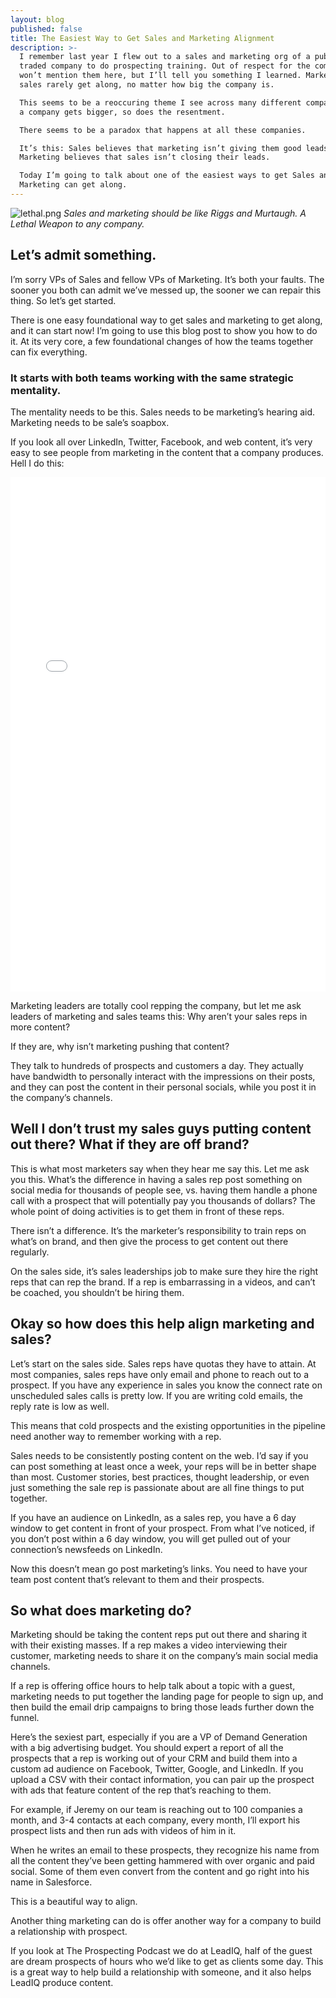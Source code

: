 ```yaml
---
layout: blog
published: false
title: The Easiest Way to Get Sales and Marketing Alignment
description: >-
  I remember last year I flew out to a sales and marketing org of a publicly
  traded company to do prospecting training. Out of respect for the company, I
  won’t mention them here, but I’ll tell you something I learned. Marketing and
  sales rarely get along, no matter how big the company is.

  This seems to be a reoccuring theme I see across many different companies. As
  a company gets bigger, so does the resentment.

  There seems to be a paradox that happens at all these companies.

  It’s this: Sales believes that marketing isn’t giving them good leads.
  Marketing believes that sales isn’t closing their leads.

  Today I’m going to talk about one of the easiest ways to get Sales and
  Marketing can get along.
---
```

![lethal.png](img/lethal.png)
_Sales and marketing should be like Riggs and Murtaugh. A Lethal Weapon to any company._


## Let’s admit something.

I’m sorry VPs of Sales and fellow VPs of Marketing. It’s both your faults. The sooner you both can admit we’ve messed up, the sooner we can repair this thing. So let’s get started. 

There is one easy foundational way to get sales and marketing to get along, and it can start now! I’m going to use this blog post to show you how to do it. At its very core, a few foundational changes of how the teams together can fix everything.

### It starts with both teams working with the same strategic mentality.


The mentality needs to be this. Sales needs to be marketing’s hearing aid. Marketing needs to be sale’s soapbox. 

If you look all over LinkedIn, Twitter, Facebook, and web content, it’s very easy to see people from marketing in the content that a company produces. Hell I do this:

<iframe src=”https://www.linkedin.com/embed/feed/update/urn:li:ugcPost:6487029621505159168” height="823" width="504" frameborder="0" allowfullscreen=””></iframe>


Marketing leaders are totally cool repping the company, but let me ask leaders of marketing and sales teams this: Why aren’t your sales reps in more content?

 If they are, why isn’t marketing pushing that content?

They talk to hundreds of prospects and customers a day. They actually have bandwidth to personally interact with the impressions on their posts, and they can post the content in their personal socials, while you post it in the company’s channels. 

## Well I don’t trust my sales guys putting content out there? What if they are off brand?

This is what most marketers say when they hear me say this. Let me ask you this. What’s the difference in having a sales rep post something on social media for thousands of people see, vs. having them handle a phone call with a prospect that will potentially pay you thousands of dollars? The whole point of doing activities is to get them in front of these reps. 

There isn’t a difference. It’s the marketer’s responsibility to train reps on what’s on brand, and then give the process to get content out there regularly.

On the sales side, it’s sales leaderships job to make sure they hire the right reps that can rep the brand. If a rep is embarrassing in a videos, and can’t be coached, you shouldn’t be hiring them. 

## Okay so how does this help align marketing and sales?
Let’s start on the sales side. Sales reps have quotas they have to attain. At most companies, sales reps have only email and phone to reach out to a prospect. If you have any experience in sales you know the connect rate on unscheduled sales calls is pretty low. If you are writing cold emails, the reply rate is low as well. 

This means that cold prospects and the existing opportunities in the pipeline need another way to remember working with a rep. 

Sales needs to be consistently posting content on the web. I’d say if you can post something at least once a week, your reps will be in better shape than most. 
Customer stories, best practices, thought leadership, or even just something the sale rep is passionate about are all fine things to put together. 

If you have an audience on LinkedIn, as a sales rep, you have a 6 day window to get content in front of your prospect. From what I’ve noticed, if you don’t post within a 6 day window, you will get pulled out of your connection’s newsfeeds on LinkedIn. 

Now this doesn’t mean go post marketing’s links. You need to have your team post content that’s relevant to them and their prospects. 

## So what does marketing do?

Marketing should be taking the content reps put out there and sharing it with their existing masses. If a rep makes a video interviewing their customer, marketing needs to share it on the company’s main social media channels. 

If a rep is offering office hours to help talk about a topic with a guest, marketing needs to put together the landing page for people to sign up, and then build the email drip campaigns to bring those leads further down the funnel. 

Here’s the sexiest part, especially if you are a VP of Demand Generation with a big advertising budget. You should expert a report of all the prospects that a rep is working out of your CRM and build them into a custom ad audience on Facebook, Twitter, Google, and LinkedIn. If you upload a CSV with their contact information, you can pair up the prospect with ads that feature content of the rep that’s reaching to them. 

For example, if Jeremy on our team is reaching out to 100 companies a month, and 3-4 contacts at each company, every month, I’ll export his prospect lists and then run ads with videos of him in it. 

When he writes an email to these prospects, they recognize his name from all the content they’ve been getting hammered with over organic and paid social. Some of them even convert from the content and go right into his name in Salesforce.

This is a beautiful way to align. 

Another thing marketing can do is offer another way for a company to build a relationship with prospect. 

If you look at The Prospecting Podcast we do at LeadIQ, half of the guest are dream prospects of hours who we’d like to get as clients some day. This is a great way to help build a relationship with someone, and it also helps LeadIQ produce content. 









